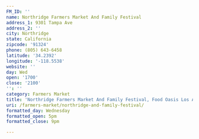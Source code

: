 ```yaml
---
FM_ID: ''
name: Northridge Farmers Market And Family Festival
address_1: 9301 Tampa Ave
address_2: ''
city: Northridge
state: California
zipcode: '91324'
phone: (805) 643-6458
latitude: '34.2392'
longitude: '-118.5538'
website: ''
day: Wed
open: '1700'
close: '2100'
'': ''
category: Farmers Market
title: 'Northridge Farmers Market And Family Festival, Food Oasis Los Angeles'
uri: /farmers-market/northridge-and-family-festival/
formatted_day: Wednesday
formatted_open: 5pm
formatted_close: 9pm

---
```

